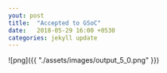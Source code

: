 ```yaml
---
yout: post
title:  "Accepted to GSoC"
date:   2018-05-29 16:00 +0530
categories: jekyll update
---
```


![png]({{ "./assets/images/output_5_0.png" }})
